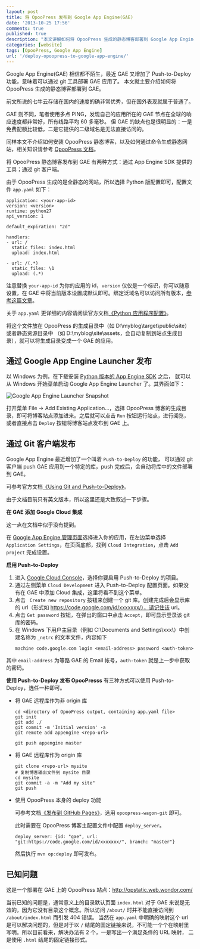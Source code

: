 ```yaml
---
layout: post
title: 将 OpooPress 发布到 Google App Engine(GAE)
date: '2013-10-25 17:56'
comments: true
published: true
description: "本文讲解如何将 OpooPress 生成的静态博客部署到 Google App Engine。"
categories: [website]
tags: [OpooPress, Google App Engine]
url: '/deploy-opoopress-to-google-app-engine/'
---
```

Google App Engine(GAE) 相信都不陌生，最近 GAE 又增加了 Push-to-Deploy 功能，意味着可以通过 git 工具部署 GAE 应用了。
本文就主要介绍如何将 OpooPress 生成的静态博客部署到 GAE。
<!--more-->

前文所说的七牛云存储在国内的速度的确非常优秀，但在国外表现就属于普通了。

GAE 则不同，笔者使用多点 PING，发现自己的应用所在的 GAE 节点在全球的响应速度都非常好，所有线路平均 60 多毫秒。
但 GAE 的缺点也是很明显的：一是免费配额比较低，二是它提供的二级域名是无法直接访问的。

同样本文不介绍如何安装 OpooPress 静态博客，以及如何通过命令生成静态网站，相关知识请参考 [OpooPress 文档](http://www.opoopress.com/zh/download/)。

将 OpooPress 静态博客发布到 GAE 有两种方式：通过 App Engine SDK 提供的工具；通过 git 客户端。

由于 OpooPress 生成的是全静态的网站，所以选择 Python 版配置即可，配置文件 `app.yaml` 如下：
```
application: <your-app-id>
version: <version>
runtime: python27
api_version: 1

default_expiration: "2d"

handlers:
- url: /
  static_files: index.html
  upload: index.html

- url: /(.*)
  static_files: \1
  upload: (.*) 
```
注意替换 `your-app-id` 为你的应用的 id，`version` 仅仅是一个标识，你可以随意设置，在 GAE 中将当前版本设置成默认即可。绑定泛域名可以访问所有版本，[参考这篇文章](/google-app-engine/)。

关于 `app.yaml` 更详细的内容请阅读官方文档[《Python 应用程序配置》](https://developers.google.com/appengine/docs/python/config/appconfig?hl=zh-cn)。


将这个文件放在 OpooPress 的生成目录中（如 D:\myblog\target\public\site）或者静态资源目录中
（如 D:\myblog\site\assets，会自动复制到站点生成目录），就可以将生成目录变成一个 GAE 的应用。

## 通过 Google App Engine Launcher 发布

以 Windows 为例，在下载安装 [Python 版本的 App Engine SDK](https://developers.google.com/appengine/downloads#Google_App_Engine_SDK_for_Python) 之后，
就可以从 Windows 开始菜单启动 Google App Engine Launcher 了。其界面如下：

![Google App Engine Launcher Snapshot](//opoo.org/wp-content/uploads/2013/google-app-engine-launcher.png)

打开菜单 File -> Add Existing Application...，选择 OpooPress 博客的生成目录，即可将博客站点添加进来。之后就可以点击 `Run` 按钮运行站点，进行阅览，或者直接点击 `Deploy` 按钮将博客站点发布到 GAE 上。

## 通过 Git 客户端发布

Google App Engine 最近增加了一个叫着 `Push-to-Deploy` 的功能，
可以通过 git 客户端 push GAE 应用到一个特定的库，push 完成后，会自动将库中的文件部署到 GAE。

可参考官方文档[《Using Git and Push-to-Deploy》](https://developers.google.com/appengine/docs/push-to-deploy)。

由于文档目前只有英文版本，所以这里还是大致叙述一下步骤。

**在 GAE 添加 Google Cloud 集成**

这一点在文档中似乎没有提到。

在 [Google App Engine 管理页面](https://appengine.google.com/)选择进入你的应用，在左边菜单选择 `Application Settings`，在页面底部，找到 `Cloud Integration`，点击 `Add project` 完成设置。

**启用 Push-to-Deploy**

1. 进入 [Google Cloud Console](https://cloud.google.com/console#c=l)，选择你要启用 Push-to-Deploy 的项目。
1. 通过左侧菜单 `Cloud Development` 进入 Push-to-Deploy 配置页面。如果没有在 GAE 中添加 Cloud 集成，这里将看不到这个菜单。
1. 点击 ` Create new repository` 按钮来创建一个 git 库。创建完成后会显示库的 url（形式如 https://code.google.com/id/xxxxxxx/），请记住该 url。
1. 点击 `Get password` 按钮，在弹出的窗口中点击 `Accept`，即可显示登录该 git 库的密码。
1. 在 Windows 下用户主目录（例如 C:\Documents and Settings\xxx\）中创建名称为 `_netrc` 的文本文件，内容如下
	```
	machine code.google.com login <email-address> password <auth-token>
	```
  其中 `email-address` 为等路 GAE 的 Email 帐号，`auth-token` 就是上一步中获取的密码。

**使用 Push-to-Deploy 发布 OpooPresss**
有三种方式可以使用 Push-to-Deploy，选任一种即可。

- 将 GAE 远程库作为非 origin 库
	```
	cd <directory of OpooPress output, containing app.yaml file>
	git init
	git add ./
	git commit -m 'Initial version' -a
	git remote add appengine <repo-url>

	git push appengine master
	```
- 将 GAE 远程库作为 origin 库
	```
	git clone <repo-url> mysite
	# 复制博客输出文件到 mysite 目录
	cd mysite
	git commit -a -m "Add my site"
	git push
	```
- 使用 OpooPress 本身的 deploy 功能
	
  可参考文档[《发布到 GitHub Pages》](http://www.opoopress.com/zh/docs/github-pages/#opoopress-wagon-git)，选用 `opoopress-wagon-git` 即可。

  此时需要在 OpooPress 博客主配置文件中配置 `deploy_server`。
	```
	deploy_server: {id: "gae", url: "git:https://code.google.com/id/xxxxxxx/", branch: "master"}
	```
  然后执行 `mvn op:deploy` 即可发布。

## 已知问题

这是一个部署在 GAE 上的 OpooPress 站点：<a href="http://http://opstatic.web.wondor.com/" rel="nofollow" target="_blank">http://opstatic.web.wondor.com/</a>

当前已知的问题是，通常意义上的目录默认页面 `index.html` 对于 GAE 来说是无效的，因为它没有目录这个概念。所以访问 `/about/` 时并不能直接访问到 `/about/index.html` 而引发 404 错误。
当然在 `app.yaml` 中明确的映射这个 url 是可以解决问题的，但是对于以 `/` 结尾的固定链接来说，不可能一个个在映射里写明。所以目前看来，解决办法有 2 个，一是写出一个满足条件的 URL 映射，
二是使用 `.html` 结尾的固定链接形式。
